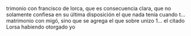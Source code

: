 trimonio con francisco de lorca, que es consecuencia clara, que no solamente confiesa en su última disposición el que nada tenía cuando t... matrimonio con migó, sino que se agrega el que sobre unizo 1... el citado Lorsa habiendo otorgado yo